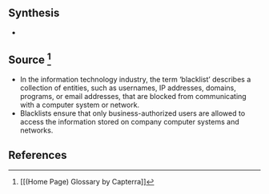 ## Synthesis
- 
## Source [^1]
- In the information technology industry, the term ‘blacklist’ describes a collection of entities, such as usernames, IP addresses, domains, programs, or email addresses, that are blocked from communicating with a computer system or network.
- Blacklists ensure that only business-authorized users are allowed to access the information stored on company computer systems and networks.
## References

[^1]: [[(Home Page) Glossary by Capterra]]